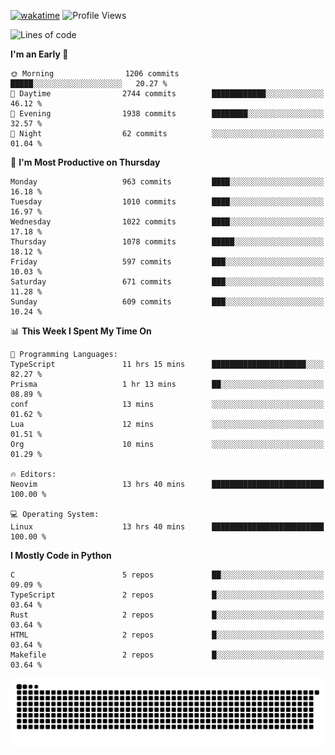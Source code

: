 [![wakatime](https://wakatime.com/badge/user/b920b284-3cde-4cd4-b72e-f7f22d050b16.svg)](https://wakatime.com/@b920b284-3cde-4cd4-b72e-f7f22d050b16)
![Profile Views](http://img.shields.io/badge/Profile%20Views-4586-blue)
<!--START_SECTION:waka-->
![Lines of code](https://img.shields.io/badge/From%20Hello%20World%20I%27ve%20Written-5.3%20million%20lines%20of%20code-blue)

**I'm an Early 🐤** 

```text
🌞 Morning                1206 commits        █████░░░░░░░░░░░░░░░░░░░░   20.27 % 
🌆 Daytime                2744 commits        ████████████░░░░░░░░░░░░░   46.12 % 
🌃 Evening                1938 commits        ████████░░░░░░░░░░░░░░░░░   32.57 % 
🌙 Night                  62 commits          ░░░░░░░░░░░░░░░░░░░░░░░░░   01.04 % 
```
📅 **I'm Most Productive on Thursday** 

```text
Monday                   963 commits         ████░░░░░░░░░░░░░░░░░░░░░   16.18 % 
Tuesday                  1010 commits        ████░░░░░░░░░░░░░░░░░░░░░   16.97 % 
Wednesday                1022 commits        ████░░░░░░░░░░░░░░░░░░░░░   17.18 % 
Thursday                 1078 commits        █████░░░░░░░░░░░░░░░░░░░░   18.12 % 
Friday                   597 commits         ███░░░░░░░░░░░░░░░░░░░░░░   10.03 % 
Saturday                 671 commits         ███░░░░░░░░░░░░░░░░░░░░░░   11.28 % 
Sunday                   609 commits         ███░░░░░░░░░░░░░░░░░░░░░░   10.24 % 
```


📊 **This Week I Spent My Time On** 

```text
💬 Programming Languages: 
TypeScript               11 hrs 15 mins      █████████████████████░░░░   82.27 % 
Prisma                   1 hr 13 mins        ██░░░░░░░░░░░░░░░░░░░░░░░   08.89 % 
conf                     13 mins             ░░░░░░░░░░░░░░░░░░░░░░░░░   01.62 % 
Lua                      12 mins             ░░░░░░░░░░░░░░░░░░░░░░░░░   01.51 % 
Org                      10 mins             ░░░░░░░░░░░░░░░░░░░░░░░░░   01.29 % 

🔥 Editors: 
Neovim                   13 hrs 40 mins      █████████████████████████   100.00 % 

💻 Operating System: 
Linux                    13 hrs 40 mins      █████████████████████████   100.00 % 
```

**I Mostly Code in Python** 

```text
C                        5 repos             ██░░░░░░░░░░░░░░░░░░░░░░░   09.09 % 
TypeScript               2 repos             █░░░░░░░░░░░░░░░░░░░░░░░░   03.64 % 
Rust                     2 repos             █░░░░░░░░░░░░░░░░░░░░░░░░   03.64 % 
HTML                     2 repos             █░░░░░░░░░░░░░░░░░░░░░░░░   03.64 % 
Makefile                 2 repos             █░░░░░░░░░░░░░░░░░░░░░░░░   03.64 % 
```




<!--END_SECTION:waka-->
![Snake animation](https://raw.githubusercontent.com/timmypidashev/timmypidashev/main/commits.svg)
